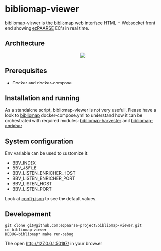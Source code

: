 # bibliomap-viewer

bibliomap-viewer is the [bibliomap](https://github.com/ezpaarse-project/bibliomap) web interface HTML + Websocket front end showing [ezPAARSE](https://github.com/ezpaarse-project/ezpaarse) EC's in real time.

## Architecture

<p align="center">
<img src="https://docs.google.com/drawings/d/1bkxEEBL1kLzH76dkIYFzspYHOVajDjQHCijU3mxJLnM/pub?w=694&h=519" />
</p>

## Prerequisites

  * Docker and docker-compose

## Installation and running

As a standalone script, bibliomap-viewer is not very usefull. Please have a look to [bibliomap](https://github.com/ezpaarse-project/bibliomap) docker-compose.yml to understand how it can be orchestrated with required modules: [bibliomap-harvester](https://github.com/ezpaarse-project/bibliomap-harvester) and [bibliomap-enricher](https://github.com/ezpaarse-project/bibliomap-enricher)

## System configuration

Env variable can be used to customize it:

  * BBV_INDEX
  * BBV_JSFILE
  * BBV_LISTEN_ENRICHER_HOST
  * BBV_LISTEN_ENRICHER_PORT
  * BBV_LISTEN_HOST
  * BBV_LISTEN_PORT

Look at [config.json](https://github.com/ezpaarse-project/bibliomap-viewer/blob/master/config.json) to see the default values.

## Developement

```
git clone git@github.com:ezpaarse-project/bibliomap-viewer.git
cd bibliomap-viewer
DEBUG=bibliomap* make run-debug
```

The open http://127.0.0.1:50197/ in your browser
